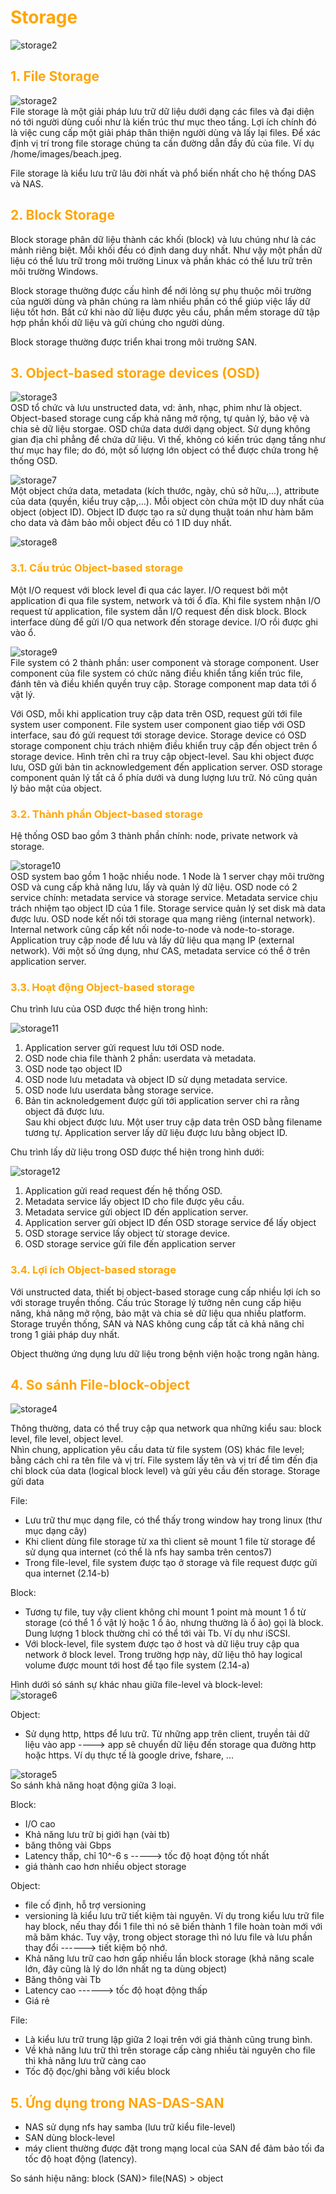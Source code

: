 <h1 style="color:orange">Storage</h1>

![storage2](../img/storage2.png)<br>
<h2 style="color:orange">1. File Storage</h2>

![storage2](../img/storage1.png)<br>
File storage là một giải pháp lưu trữ dữ liệu dưới dạng các files và đại diện nó tới người dùng cuối như là kiến trúc thư mục theo tầng. Lợi ích chính đó là việc cung cấp một giải pháp thân thiện người dùng và lấy lại files. Để xác định vị trí trong file storage chúng ta cần đường dẫn đầy đủ của file. Ví dụ /home/images/beach.jpeg.

File storage là kiểu lưu trữ lâu đời nhất và phổ biến nhất cho hệ thống DAS và NAS.
<h2 style="color:orange">2. Block Storage</h2>
Block storage phân dữ liệu thành các khối (block) và lưu chúng như là các mảnh riêng biệt. Mỗi khối đều có định dang duy nhất. Như vậy một phần dữ liệu có thể lưu trữ trong môi trường Linux và phần khác có thể lưu trữ trên môi trường Windows.

Block storage thường được cấu hình để nới lỏng sự phụ thuộc môi trường của người dùng và phân chúng ra làm nhiều phần có thể giúp việc lấy dữ liệu tốt hơn. Bất cứ khi nào dữ liệu được yêu cầu, phần mềm storage dữ tập hợp phần khối dữ liệu và gửi chúng cho người dùng.

Block storage thường được triển khai trong môi trường SAN.
<h2 style="color:orange">3. Object-based storage devices (OSD)</h2>

![storage3](../img/storage3.png)<br>
OSD tổ chức và lưu unstructed data, vd: ảnh, nhạc, phim như là object. Object-based storage cung cấp khả năng mở rộng, tự quản lý, bảo vệ và chia sẻ dữ liệu storgae. OSD chứa data dưới dạng object. Sử dụng không gian địa chỉ phẳng để chứa dữ liệu. Vì thế, không có kiến trúc dạng tầng như thư mục hay file; do đó, một số lượng lớn object có thể được chứa trong hệ thống OSD.

![storage7](../img/storage7.png)<br>
Một object chứa data, metadata (kích thước, ngày, chủ sở hữu,...), attribute của data (quyền, kiểu truy cập,...). Mỗi object còn chứa một ID duy nhất của object (object ID). Object ID được tạo ra sử dụng thuật toán như hàm băm cho data và đảm bảo mỗi object đều có 1 ID duy nhất.

![storage8](../img/storage8.png)<br>
<h3 style="color:orange">3.1. Cấu trúc Object-based storage</h3>
Một I/O request với block level đi qua các layer. I/O request bởi một application đi qua file system, network và tới ổ đĩa. Khi file system nhận I/O request từ application, file system dẫn I/O request đến disk block. Block interface dùng để gửi I/O qua network đến storage device. I/O rồi được ghi vào ổ.

![storage9](../img/storage9.png)<br>
File system có 2 thành phần: user component và storage component. User component của file system có chức năng điều khiển tầng kiến trúc file, đánh tên và điều khiển quyền truy cập. Storage component map data tới ổ vật lý.

Với OSD, mỗi khi application truy cập data trên OSD, request gửi tới file system user component. File system user component giao tiếp với OSD interface, sau đó gửi request tới storage device. Storage device có OSD storage component chịu trách nhiệm điều khiển truy cập đến object trên ổ storage device. Hình trên chỉ ra truy cập object-level. Sau khi object được lưu, OSD gửi bản tin acknowledgement đến application server. OSD storage component quản lý tất cả ổ phía dưới và dung lượng lưu trữ. Nó cũng quản lý bảo mật của object.
<h3 style="color:orange">3.2. Thành phần Object-based storage</h3>
Hệ thống OSD bao gồm 3 thành phần chính: node, private network và storage.

![storage10](../img/storage10.png)<br>
OSD system bao gồm 1 hoặc nhiều node. 1 Node là 1 server chạy môi trường OSD và cung cấp khả năng lưu, lấy và quản lý dữ liệu. OSD node có 2 service chính: metadata service và storage service. Metadata service chịu trách nhiệm tạo object ID của 1 file. Storage service quản lý set disk mà data được lưu. OSD node kết nối tới storage qua mạng riêng (internal network). Internal network cũng cấp kết nối node-to-node và node-to-storage. Application truy cập node để lưu và lấy dữ liệu qua mạng IP (external network). Với một số ứng dụng, như CAS, metadata service có thể ở trên application server.

<h3 style="color:orange">3.3. Hoạt động Object-based storage</h3>
Chu trình lưu của OSD được thể hiện trong hình:

![storage11](../img/storage11.png)<br>
1. Application server gửi request lưu tới OSD node.
2. OSD node chia file thành 2 phần: userdata và metadata.
3. OSD node tạo object ID
4. OSD node lưu metadata và object ID sử dụng metadata service.
5. OSD node lưu userdata bằng storage service.
6. Bản tin acknoledgement được gửi tới application server chỉ ra rằng object đã được lưu.<br>
Sau khi object được lưu. Một user truy cập data trên OSD bằng filename tương tự. Application server lấy dữ liệu được lưu bằng object ID.

Chu trình lấy dữ liệu trong OSD được thể hiện trong hình dưới:

![storage12](../img/storage12.png)<br>
1. Application gửi read request đến hệ thống OSD.
2. Metadata service lấy object ID cho file được yêu cầu.
3. Metadata service gửi object ID đến application server.
4. Application server gửi object ID đến OSD storage service để lấy object
5. OSD storage service lấy object từ storage device.
6. OSD storage service gửi file đến application server
<h3 style="color:orange">3.4. Lợi ích Object-based storage</h3>
Với unstructed data, thiết bị object-based storage cung cấp nhiều lợi ích so với storage truyền thống. Cấu trúc Storage lý tưởng nên cung cấp hiệu năng, khả năng mở rộng, bảo mật và chia sẻ dữ liệu qua nhiều platform. Storage truyền thống, SAN và NAS không cung cấp tất cả khả năng chỉ trong 1 giải pháp duy nhất. 

Object thường ứng dụng lưu dữ liệu trong bệnh viện hoặc trong ngân hàng.
<h2 style="color:orange">4. So sánh File-block-object</h2>

![storage4](../img/storage4.jpg)<br>

Thông thường, data có thể truy cập qua network qua những kiểu sau: block level, file level, object level.<br>
Nhìn chung, application yêu cầu data từ file system (OS) khác file level; bằng cách chỉ ra tên file và vị trí. File system lấy tên và vị trí để tìm đến địa chỉ block của data (logical block level) và gửi yêu cầu đến storage. Storage gửi data

File:
- Lưu trữ thư mục dạng file, có thể thấy trong window hay trong linux (thư mục dạng cây)
- Khi client dùng file storage từ xa thì client sẽ mount 1 file từ storage để sử dụng qua internet (có thể là nfs hay samba trên centos7)
- Trong file-level, file system được tạo ở storage và file request được gửi qua internet (2.14-b)

Block:
- Tương tự file, tuy vậy client không chỉ mount 1 point mà mount 1 ổ từ storage (có thể 1 ổ vật lý hoặc 1 ổ ảo, nhưng thường là ổ ảo) gọi là block. Dung lượng 1 block thường chỉ có thể tới vài Tb. Ví dụ như iSCSI.
- Với block-level, file system được tạo ở host và dữ liệu truy cập qua network ở block level. Trong trường hợp này, dữ liệu thô hay logical volume được mount tới host để tạo file system (2.14-a)

Hình dưới só sánh sự khác nhau giữa file-level và block-level:<br>
![storage6](../img/storage6.png)<br>

Object:
- Sử dụng http, https để lưu trữ. Từ những app trên client, truyền tải dữ liệu vào app ----> app sẽ chuyển dữ liệu đến storage qua đường http hoặc https. Ví dụ thực tế là google drive, fshare, ...

![storage5](../img/storage5.png)<br>
So sánh khả năng hoạt động giữa 3 loại.

Block:
- I/O cao
- Khả năng lưu trữ bị giới hạn (vài tb)
- băng thông vài Gbps
- Latency thấp, chỉ 10^-6 s -----> tốc độ hoạt động tốt nhất
- giá thành cao hơn nhiều object storage

Object:
- file cố định, hỗ trợ versioning
- versioning là kiểu lưu trữ tiết kiệm tài nguyên. Ví dụ trong kiểu lưu trữ file hay block, nếu thay đổi 1 file thì nó sẽ biến thành 1 file hoàn toàn mới với mã băm khác. Tuy vậy, trong object storage thì nó lưu file và lưu phần thay đổi ------> tiết kiệm bộ nhớ.
- Khả năng lưu trữ cao hơn gấp nhiều lần block storage (khả năng scale lớn, đây cũng là lý do lớn nhất ng ta dùng object)
- Băng thông vài Tb
- Latency cao ------> tốc độ hoạt động thấp
- Giá rẻ

File:
- Là kiểu lưu trữ trung lập giữa 2 loại trên với giá thành cũng trung bình.
- Về khả năng lưu trữ thì trên storage cấp càng nhiều tài nguyên cho file thì khả năng lưu trữ càng cao
- Tốc độ đọc/ghi bằng với kiểu block
<h2 style="color:orange">5. Ứng dụng trong NAS-DAS-SAN</h2>

- NAS sử dụng nfs hay samba (lưu trữ kiểu file-level)
- SAN dùng block-level
- máy client thường được đặt trong mạng local của SAN để đảm bảo tối đa tốc độ hoạt động (latency).

So sánh hiệu năng: block (SAN)> file(NAS) > object